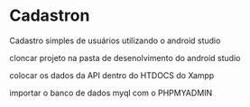 # Cadastron
Cadastro simples de usuários utilizando o android studio 

cloncar projeto na pasta de desenolvimento do android studio


colocar os dados da API dentro do HTDOCS do Xampp


importar o banco de dados myql com o PHPMYADMIN
